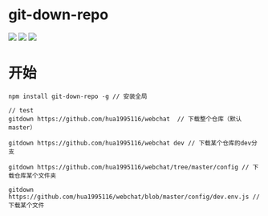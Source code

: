 # git-down-repo

<p algin="center">
    <a href="https://npmcharts.com/compare/git-down-repo?minimal=true" rel="nofollow"><img src="https://img.shields.io/npm/dm/git-down-repo.svg" style="max-width:100%;"></a>
    <a href="https://www.npmjs.com/package/git-down-repo" rel="nofollow"><img src="https://img.shields.io/npm/v/git-down-repo.svg" style="max-width:100%;"></a>
    <a href="https://www.npmjs.com/package/git-down-repo" rel="nofollow"><img src="https://img.shields.io/npm/l/git-down-repo.svg" style="max-width:100%;"></a>
</p>

# 开始

```Shell
npm install git-down-repo -g // 安装全局

// test 
gitdown https://github.com/hua1995116/webchat  // 下载整个仓库（默认master）

gitdown https://github.com/hua1995116/webchat dev // 下载某个仓库的dev分支

gitdown https://github.com/hua1995116/webchat/tree/master/config // 下载仓库某个文件夹

gitdown https://github.com/hua1995116/webchat/blob/master/config/dev.env.js // 下载某个文件
```
